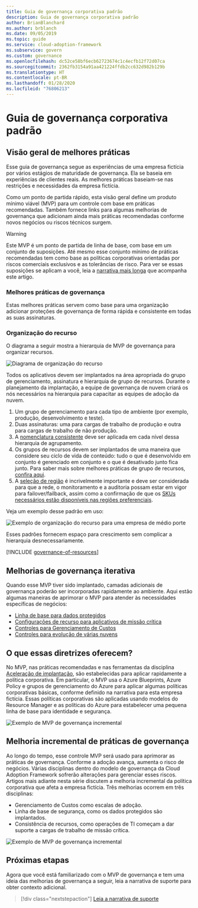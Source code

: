 ```yaml
---
title: Guia de governança corporativa padrão
description: Guia de governança corporativa padrão
author: BrianBlanchard
ms.author: brblanch
ms.date: 09/05/2019
ms.topic: guide
ms.service: cloud-adoption-framework
ms.subservice: govern
ms.custom: governance
ms.openlocfilehash: dc52ce58bf6ecb62723674c1c4ecfb12f72d07ca
ms.sourcegitcommit: 2362fb3154a91aa421224ffdb2cc632d982b129b
ms.translationtype: HT
ms.contentlocale: pt-BR
ms.lasthandoff: 01/28/2020
ms.locfileid: "76806213"
---
```

# <a name="standard-enterprise-governance-guide"></a>Guia de governança corporativa padrão

## <a name="overview-of-best-practices"></a>Visão geral de melhores práticas

Esse guia de governança segue as experiências de uma empresa fictícia por vários estágios de maturidade de governança. Ela se baseia em experiências de clientes reais. As melhores práticas baseiam-se nas restrições e necessidades da empresa fictícia.

Como um ponto de partida rápido, esta visão geral define um produto mínimo viável (MVP) para um controle com base em práticas recomendadas. Também fornece links para algumas melhorias de governança que adicionam ainda mais práticas recomendadas conforme novos negócios ou riscos técnicos surgem.

> [!WARNING]
> Este MVP é um ponto de partida de linha de base, com base em um conjunto de suposições. Até mesmo esse conjunto mínimo de práticas recomendadas tem como base as políticas corporativas orientadas por riscos comerciais exclusivos e as tolerâncias de risco. Para ver se essas suposições se aplicam a você, leia a [narrativa mais longa](./narrative.md) que acompanha este artigo.

### <a name="governance-best-practices"></a>Melhores práticas de governança

Estas melhores práticas servem como base para uma organização adicionar proteções de governança de forma rápida e consistente em todas as suas assinaturas.

### <a name="resource-organization"></a>Organização do recurso

O diagrama a seguir mostra a hierarquia de MVP de governança para organizar recursos.

![Diagrama de organização do recurso](../../../_images/govern/resource-organization.png)

Todos os aplicativos devem ser implantados na área apropriada do grupo de gerenciamento, assinatura e hierarquia de grupo de recursos. Durante o planejamento da implantação, a equipe de governança de nuvem criará os nós necessários na hierarquia para capacitar as equipes de adoção da nuvem.

1. Um grupo de gerenciamento para cada tipo de ambiente (por exemplo, produção, desenvolvimento e teste).
2. Duas assinaturas: uma para cargas de trabalho de produção e outra para cargas de trabalho de não produção.
3. A [nomenclatura consistente](../../../ready/azure-best-practices/naming-and-tagging.md) deve ser aplicada em cada nível dessa hierarquia de agrupamento.
4. Os grupos de recursos devem ser implantados de uma maneira que considere seu ciclo de vida de conteúdo: tudo o que é desenvolvido em conjunto é gerenciado em conjunto e o que é desativado junto fica junto. Para saber mais sobre melhores práticas de grupo de recursos, [confira aqui](../../../decision-guides/resource-consistency/index.md).
5. A [seleção de região](../../../decision-guides/regions/index.md) é incrivelmente importante e deve ser considerada para que a rede, o monitoramento e a auditoria possam estar em vigor para failover/failback, assim como a confirmação de que os [SKUs necessários estão disponíveis nas regiões preferenciais](https://azure.microsoft.com/global-infrastructure/services).

Veja um exemplo desse padrão em uso:

![Exemplo de organização do recurso para uma empresa de médio porte](../../../_images/govern/mid-market-resource-organization.png)

Esses padrões fornecem espaço para crescimento sem complicar a hierarquia desnecessariamente.

[!INCLUDE [governance-of-resources](../../../../includes/caf-governance-of-resources.md)]

## <a name="iterative-governance-improvements"></a>Melhorias de governança iterativa

Quando esse MVP tiver sido implantado, camadas adicionais de governança poderão ser incorporadas rapidamente ao ambiente. Aqui estão algumas maneiras de aprimorar o MVP para atender às necessidades específicas de negócios:

- [Linha de base para dados protegidos](./security-baseline-improvement.md)
- [Configurações de recurso para aplicativos de missão crítica](./resource-consistency-improvement.md)
- [Controles para Gerenciamento de Custos](./cost-management-improvement.md)
- [Controles para evolução de várias nuvens](./multicloud-improvement.md)

<!-- markdownlint-disable MD026 -->

## <a name="what-does-this-guidance-provide"></a>O que essas diretrizes oferecem?

No MVP, nas práticas recomendadas e nas ferramentas da disciplina [Aceleração de implantação](../../deployment-acceleration/index.md), são estabelecidas para aplicar rapidamente a política corporativa. Em particular, o MVP usa o Azure Blueprints, Azure Policy e grupos de gerenciamento do Azure para aplicar algumas políticas corporativas básicas, conforme definido na narrativa para esta empresa fictícia. Essas políticas corporativas são aplicadas usando modelos do Resource Manager e as políticas do Azure para estabelecer uma pequena linha de base para identidade e segurança.

![Exemplo de MVP de governança incremental](../../../_images/govern/governance-mvp.png)

## <a name="incremental-improvement-of-governance-practices"></a>Melhoria incremental de práticas de governança

Ao longo do tempo, esse controle MVP será usado para aprimorar as práticas de governança. Conforme a adoção avança, aumenta o risco de negócios. Várias disciplinas dentro do modelo de governança da Cloud Adoption Framework sofrerão alterações para gerenciar esses riscos. Artigos mais adiante nesta série discutem a melhoria incremental da política corporativa que afeta a empresa fictícia. Três melhorias ocorrem em três disciplinas:

- Gerenciamento de Custos como escalas de adoção.
- Linha de base de segurança, como os dados protegidos são implantados.
- Consistência de recursos, como operações de TI começam a dar suporte a cargas de trabalho de missão crítica.

![Exemplo de MVP de governança incremental](../../../_images/govern/governance-improvement.png)

## <a name="next-steps"></a>Próximas etapas

Agora que você está familiarizado com o MVP de governança e tem uma ideia das melhorias de governança a seguir, leia a narrativa de suporte para obter contexto adicional.

> [!div class="nextstepaction"]
> [Leia a narrativa de suporte](./narrative.md)
